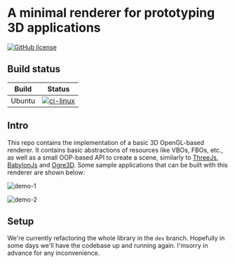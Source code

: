 # A minimal renderer for prototyping 3D applications

[![GitHub license][1]][2]

## Build status

| Build   | Status
| ------- | ------------------------------
| Ubuntu  | [![ci-linux][8]][9]       |

## Intro

This repo contains the implementation of a basic 3D OpenGL-based renderer. It
contains basic abstractions of resources like VBOs, FBOs, etc., as well as a
small OOP-based API to create a scene, similarly to [ThreeJs][3], [BabylonJs][4]
and [Ogre3D][5]. Some sample applications that can be built with this renderer
are shown below:

![demo-1][6]

![demo-2][7]

## Setup

We're currently refactoring the whole library in the `dev` branch. Hopefully in
some days we'll have the codebase up and running again. I'msorry in advance for
any inconvenience.

[1]: <https://img.shields.io/badge/license-MIT-blue.svg> (badge-mit-license)
[2]: <https://github.com/wpumacay/tiny_renderer/blob/master/LICENSE> (file-mit-license)
[3]: <https://github.com/mrdoob/three.js> (three-js-github-repo)
[4]: <https://github.com/BabylonJS/Babylon.js> (babylon-js-github-repo)
[5]: <https://github.com/OGRECave/ogre> (ogre3d-github-repo)
[6]: <https://media.giphy.com/media/SqrtZMytk0O0FnDtex/giphy.gif> (gif-demo-1)
[7]: <https://media.giphy.com/media/ZDEAQSUraLao0fOhHi/giphy.gif> (gif-demo-2)
[8]: <https://github.com/wpumacay/renderer/actions/workflows/ci-linux.yml/badge.svg> (ci-linux-badge)
[9]: <https://github.com/wpumacay/renderer/actions/workflows/ci-linux.yml> (ci-linux-action)
